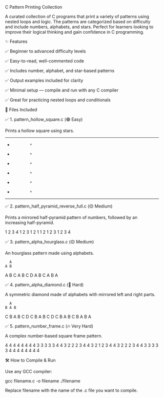 C Pattern Printing Collection

A curated collection of C programs that print a variety of patterns using nested loops and logic. The patterns are categorized based on difficulty and include numbers, alphabets, and stars. Perfect for learners looking to improve their logical thinking and gain confidence in C programming.

✨ Features

✅ Beginner to advanced difficulty levels

✅ Easy-to-read, well-commented code

✅ Includes number, alphabet, and star-based patterns

✅ Output examples included for clarity

✅ Minimal setup — compile and run with any C compiler

✅ Great for practicing nested loops and conditionals

📂 Files Included

✅ 1. pattern_hollow_square.c (🟢 Easy)

Prints a hollow square using stars.

* * * * * * * *
*             *
*             *
*             *
*             *
*             *
*             *
* * * * * * * *

✅ 2. pattern_half_pyramid_reverse_full.c (🟡 Medium)

Prints a mirrored half-pyramid pattern of numbers, followed by an increasing half-pyramid.

1 2 3 4
1 2 3
1 2
1
1 2
1 2 3
1 2 3 4

✅ 3. pattern_alpha_hourglass.c (🟡 Medium)

An hourglass pattern made using alphabets.

      A
    A B
  A B C
A B C D
  A B C
    A B
      A

✅ 4. pattern_alpha_diamond.c (🔴 Hard)

A symmetric diamond made of alphabets with mirrored left and right parts.

      A
    B A B
  C B A B C
D C B A B C D
  C B A B C
    B A B
      A

✅ 5. pattern_number_frame.c (🔥 Very Hard)

A complex number-based square frame pattern.

  4 4 4 4 4 4 4
4 3 3 3 3 3 4
4 3 2 2 2 3 4
4 3 2 1 2 3 4
4 3 2 2 2 3 4
4 3 3 3 3 3 4
4 4 4 4 4 4 4

🛠️ How to Compile & Run

Use any GCC compiler:

gcc filename.c -o filename
./filename

Replace filename with the name of the .c file you want to compile.
